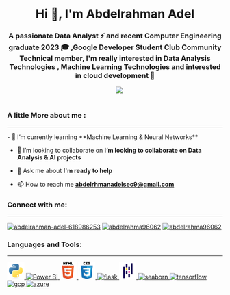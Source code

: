 <h1 align="center">Hi 👋, I'm Abdelrahman Adel</h1>
<h3 align="center">A passionate Data Analyst ⚡ and recent Computer Engineering graduate 2023 🎓 ,Google Developer Student Club Community Technical member, I'm really interested in Data Analysis Technologies , Machine Learning Technologies and interested in cloud development 🚀</h3>
<picture> <img align="right" src="https://github.com/7oSkaaa/7oSkaaa/blob/main/Images/Right_Side.gif?raw=true"width=250px></picture><br></br>
<h3 align="left">A little More about me :</h3> <hr>
- 🌱 I’m currently learning **Machine Learning & Neural Networks**

- 👯 I’m looking to collaborate on **I’m looking to collaborate on Data Analysis & AI projects**

- 💬 Ask me about **I'm ready to help**

- 📫 How to reach me **abdelrhmanadelsec9@gmail.com**
<h3 align="left">Connect with me:</h3><hr>
<p align="left">
<a href="https://linkedin.com/in/abdelrahman-adel-618986253" target="blank"><img align="center" src="https://raw.githubusercontent.com/rahuldkjain/github-profile-readme-generator/master/src/images/icons/Social/linked-in-alt.svg" alt="abdelrahman-adel-618986253" height="30" width="40" /></a>
<a href="https://abdelrahmanade.github.io/" target="blank"><img align="center" src="https://www.google.com/url?sa=i&url=https%3A%2F%2Fsvgsilh.com%2Fimage%2F1468151.html&psig=AOvVaw1Z2EHg29P1vpP8QTcvetfx&ust=1692254937108000&source=images&cd=vfe&opi=89978449&ved=0CBAQjRxqFwoTCOCVh4fL4IADFQAAAAAdAAAAABAE" alt="abdelrahma96062" height="30" width="40" /></a>
<a href="https://twitter.com/abdelrahma96062" target="blank"><img align="center" src="https://raw.githubusercontent.com/rahuldkjain/github-profile-readme-generator/master/src/images/icons/Social/twitter.svg" alt="abdelrahma96062" height="30" width="40" /></a>
</p>

<h3 align="left">Languages and Tools:</h3><hr>
<p align="left"> <a href="https://www.python.org" target="_blank" rel="noreferrer"> <img
src="https://raw.githubusercontent.com/devicons/devicon/master/icons/python/python-original.svg" alt="python"
width="40" height="40" /> </a><a href="https://powerbi.microsoft.com/en-us/" target="_blank" rel="noreferrer"> <img
src="https://www.vectorlogo.zone/logos/microsoft_powerbi/microsoft_powerbi-icon.svg" alt="Power BI" width="40"
height="40" /> </a><a href="https://www.w3.org/html/" target="_blank" rel="noreferrer"> <img src="https://raw.githubusercontent.com/devicons/devicon/master/icons/html5/html5-original-wordmark.svg"
alt="html5" width="40" height="40" /> </a><a href="https://www.w3schools.com/css/" target="_blank" rel="noreferrer"> <img
src="https://raw.githubusercontent.com/devicons/devicon/master/icons/css3/css3-original-wordmark.svg" alt="css3"
width="40" height="40" /> </a><a href="https://flask.palletsprojects.com/" target="_blank"
rel="noreferrer"> <img src="https://www.vectorlogo.zone/logos/pocoo_flask/pocoo_flask-icon.svg" alt="flask"
width="40" height="40" /> </a><a href="https://pandas.pydata.org/" target="_blank" rel="noreferrer"> <img
src="https://raw.githubusercontent.com/devicons/devicon/2ae2a900d2f041da66e950e4d48052658d850630/icons/pandas/pandas-original.svg"
alt="pandas" width="40" height="40" /> </a><a href="https://seaborn.pydata.org/" target="_blank" rel="noreferrer"> <img
src="https://seaborn.pydata.org/_images/logo-mark-lightbg.svg" alt="seaborn" width="40" height="40" /> </a><a href="https://www.tensorflow.org" target="_blank" rel="noreferrer"> <img
src="https://www.vectorlogo.zone/logos/tensorflow/tensorflow-icon.svg" alt="tensorflow" width="40"
height="40" /> </a><a href="https://cloud.google.com" target="_blank" rel="noreferrer"> <img
src="https://www.vectorlogo.zone/logos/google_cloud/google_cloud-icon.svg" alt="gcp" width="40"
height="40" /> </a><a href="https://azure.microsoft.com/en-in/" target="_blank" rel="noreferrer"> <img
src="https://www.vectorlogo.zone/logos/microsoft_azure/microsoft_azure-icon.svg" alt="azure" width="40"
height="40" /> </a> </p>
